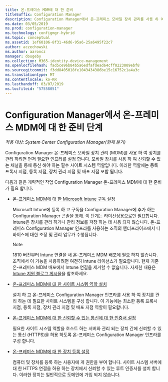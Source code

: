 ```yaml
---
title: 온-프레미스 MDM에 대 한 준비
titleSuffix: Configuration Manager
description: Configuration Manager에서 온-프레미스 모바일 장치 관리를 사용 하 여 장치 관리 준비
ms.date: 03/05/2019
ms.prod: configuration-manager
ms.technology: configmgr-hybrid
ms.topic: conceptual
ms.assetid: 1ef60106-8f31-46d6-95a6-25a6495f22c7
author: aczechowski
ms.author: aaroncz
manager: dougeby
ms.collection: M365-identity-device-management
ms.openlocfilehash: fad5ce96b84b5a6edfafdead64cff0223009ebf8
ms.sourcegitcommit: f3dd8405018fe1043434386be15c16752c1a4a3c
ms.translationtype: MT
ms.contentlocale: ko-KR
ms.lasthandoff: 03/07/2019
ms.locfileid: "57558051"
---
```

# <a name="preparation-steps-for-on-premises-mdm-in-configuration-manager"></a>Configuration Manager에서 온-프레미스 MDM에 대 한 준비 단계

*적용 대상: System Center Configuration Manager(현재 분기)*

Configuration Manager 온-프레미스 모바일 장치 관리 (MDM)를 사용 하 여 장치를 관리 하려면 먼저 필요한 인프라를 설정 합니다. 모바일 장치를 사용 하 여 신뢰할 수 있는 채널을 통해 통신 해야 하는 필수 사이트 시스템 역할입니다. 이러한 역할에는 등록 프록시 지점, 등록 지점, 장치 관리 지점 및 배포 지점 포함 됩니다.

다음과 같은 개략적인 작업 Configuration Manager 온-프레미스 MDM에 대 한 준비가 필요 합니다.  

- [온-프레미스 MDM에 대 한 Microsoft Intune 구독 설정](/sccm/mdm/get-started/set-up-intune-subscription-on-premises-mdm)  

    Microsoft Intune에 등록 하 고 구독을 Configuration Manager에 추가 하는 Configuration Manager 콘솔을 통해. 이 단계는 라이선싱용으로만 필요합니다. Intune은 장치를 관리 하거나 관리 정보를 저장 하는 데 사용 되지 않습니다. 온-프레미스 Configuration Manager 인프라를 사용하는 조직의 엔터프라이즈에서 디바이스에 대한 조정 및 관리 업무가 수행됩니다.  

    > [!Note]  
    > 1810 버전부터 Intune 연결을 새 온-프레미스 MDM 배포에 필요 하지 않습니다.<!--3607730, fka 1359124--> 조직에서 이 기능을 사용하려면 여전히 Intune 라이선스가 필요합니다. 현재 기존 온-프레미스 MDM 배포에서 Intune 연결을 제거할 수 없습니다. 자세한 내용은 [Intune 지원 블로그 게시물](https://techcommunity.microsoft.com/t5/Intune-Customer-Success/Move-from-Hybrid-Mobile-Device-Management-to-Intune-on-Azure/ba-p/280150)을 참조하세요.  

- [온-프레미스 MDM에 대 한 사이트 시스템 역할 설치](/sccm/mdm/get-started/install-site-system-roles-for-on-premises-mdm)  

    설치 하 고 온-프레미스 Configuration Manager 인프라를 사용 하 여 장치를 관리 하는 데 필요한 사이트 시스템을 구성 합니다. 이 기능에는 최소한 등록 프록시 지점, 등록 지점, 장치 관리 지점 및 배포 지점 역할이 필요합니다.  

- [온-프레미스 MDM에 대 한 신뢰할 수 있는 통신에 대 한 인증서 설정](/sccm/mdm/get-started/set-up-certificates-on-premises-mdm)  

    필요한 사이트 시스템 역할을 호스트 하는 서버와 관리 되는 장치 간에 신뢰할 수 있는 통신 (HTTPS)을 허용 하도록 온-프레미스 Configuration Manager 인프라를 구성 합니다.  

- [온-프레미스 MDM에 대 한 장치 등록 설정](/sccm/mdm/get-started/set-up-device-enrollment-on-premises-mdm)  

    컴퓨터 및 장치를 등록 하는 사용자에 게 권한을 부여 합니다. 사이트 시스템 서버에 대 한 HTTPS 연결을 허용 하는 장치에서 신뢰할 수 있는 루트 인증서를 설치 합니다. 이러한 장치는 일반적으로 도메인에 가입 되지 않습니다.  

